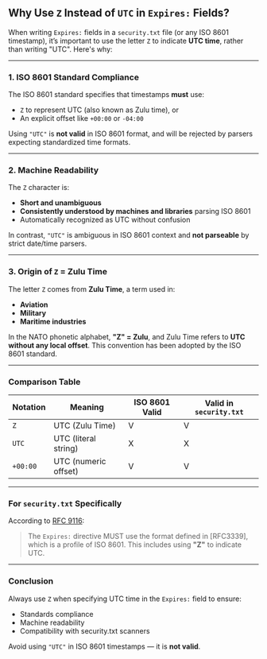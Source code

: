 ## Why Use `Z` Instead of `UTC` in `Expires:` Fields?

When writing `Expires:` fields in a `security.txt` file (or any ISO 8601 timestamp), it’s important to use the letter `Z` to indicate **UTC time**, rather than writing "UTC". Here's why:

---

### 1. ISO 8601 Standard Compliance

The ISO 8601 standard specifies that timestamps **must** use:
- `Z` to represent UTC (also known as Zulu time), or
- An explicit offset like `+00:00` or `-04:00`

Using `"UTC"` is **not valid** in ISO 8601 format, and will be rejected by parsers expecting standardized time formats.

---

### 2. Machine Readability

The `Z` character is:
- **Short and unambiguous**
- **Consistently understood by machines and libraries** parsing ISO 8601
- Automatically recognized as UTC without confusion

In contrast, `"UTC"` is ambiguous in ISO 8601 context and **not parseable** by strict date/time parsers.

---

### 3. Origin of `Z` = Zulu Time

The letter `Z` comes from **Zulu Time**, a term used in:
- **Aviation**
- **Military**
- **Maritime industries**

In the NATO phonetic alphabet, **"Z" = Zulu**, and Zulu Time refers to **UTC without any local offset**. This convention has been adopted by the ISO 8601 standard.

---

### Comparison Table

| Notation   | Meaning             | ISO 8601 Valid | Valid in `security.txt` |
|------------|---------------------|----------------|-------------------------|
| `Z`        | UTC (Zulu Time)     | V              | V                       |
| `UTC`      | UTC (literal string)| X              | X                       |
| `+00:00`   | UTC (numeric offset)| V              | V                       |

---

### For `security.txt` Specifically

According to [RFC 9116](https://www.rfc-editor.org/rfc/rfc9116#section-2.5):

> The `Expires:` directive MUST use the format defined in [RFC3339], which is a profile of ISO 8601. This includes using **"Z"** to indicate UTC.

---

### Conclusion

Always use `Z` when specifying UTC time in the `Expires:` field to ensure:

- Standards compliance
- Machine readability
- Compatibility with security.txt scanners

Avoid using `"UTC"` in ISO 8601 timestamps — it is **not valid**.

